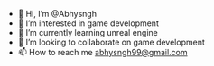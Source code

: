 - 👋 Hi, I’m @Abhysngh
- 👀 I’m interested in game development
- 🌱 I’m currently learning unreal engine
- 💞️ I’m looking to collaborate on game development
- 📫 How to reach me abhysngh99@gmail.com

<!---
Abhysngh/Abhysngh is a ✨ special ✨ repository because its `README.md` (this file) appears on your GitHub profile.
You can click the Preview link to take a look at your changes.
--->
